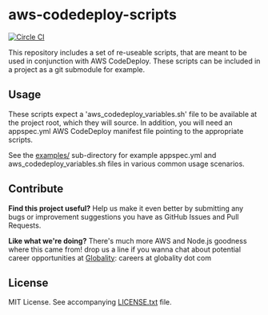 # aws-codedeploy-scripts

[![Circle CI](https://circleci.com/gh/globality-corp/aws-codedeploy-scripts.svg?style=svg&circle-token=69f54e5babeff950a6ccb44ad3f7d7619236360a)](https://circleci.com/gh/globality-corp/aws-codedeploy-scripts)

This repository includes a set of re-useable scripts, that are meant to be
used in conjunction with AWS CodeDeploy. These scripts can be included in a
project as a git submodule for example.

## Usage

These scripts expect a 'aws_codedeploy_variables.sh' file to be available at the project root, which they will source.
In addition, you will need an appspec.yml AWS CodeDeploy manifest file pointing to the appropriate scripts.

See the [examples/](examples/) sub-directory for example appspec.yml and aws_codedeploy_variables.sh files in various common usage scenarios.

## Contribute

**Find this project useful?** Help us make it even better by submitting any bugs or improvement suggestions you have
as GitHub Issues and Pull Requests.

**Like what we're doing?** There's much more AWS and Node.js goodness where this came from! drop us a line if you wanna chat about potential career opportunities at [Globality](http://www.globality.com): careers at globality dot com

## License

MIT License. See accompanying [LICENSE.txt](LICENSE.txt) file.
